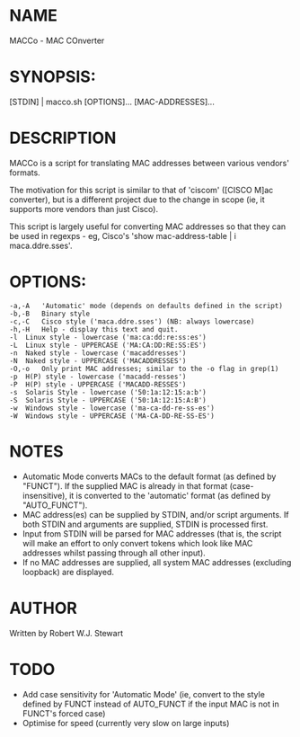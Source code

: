 NAME
======

MACCo - MAC COnverter

SYNOPSIS:
======

[STDIN] | macco.sh [OPTIONS]... [MAC-ADDRESSES]...

DESCRIPTION
=====

MACCo is a script for translating MAC addresses between various vendors' formats.

The motivation for this script is similar to that of 'ciscom' ([CISCO M]ac converter), but is a different project due to the change in scope (ie, it supports more vendors than just Cisco).

This script is largely useful for converting MAC addresses so that they can be used in regexps - eg, Cisco's 'show mac-address-table | i maca.ddre.sses'.

OPTIONS:
=====

	-a,-A	'Automatic' mode (depends on defaults defined in the script)
	-b,-B	Binary style
	-c,-C	Cisco style ('maca.ddre.sses') (NB: always lowercase)
	-h,-H	Help - display this text and quit.
	-l	Linux style - lowercase ('ma:ca:dd:re:ss:es')
	-L	Linux style - UPPERCASE ('MA:CA:DD:RE:SS:ES')
	-n	Naked style - lowercase ('macaddresses')
	-N	Naked style - UPPERCASE ('MACADDRESSES')
	-O,-o   Only print MAC addresses; similar to the -o flag in grep(1)
	-p	H(P) style - lowercase ('macadd-resses')
	-P	H(P) style - UPPERCASE ('MACADD-RESSES')
	-s	Solaris Style - lowercase ('50:1a:12:15:a:b')
	-S	Solaris Style - UPPERCASE ('50:1A:12:15:A:B')
	-w	Windows style - lowercase ('ma-ca-dd-re-ss-es')
	-W	Windows style - UPPERCASE ('MA-CA-DD-RE-SS-ES')

NOTES
======

 - Automatic Mode converts MACs to the default format (as defined by "FUNCT"). If the supplied MAC is already in that format (case-insensitive), it is converted to the 'automatic' format (as defined by "AUTO_FUNCT").
 - MAC address(es) can be supplied by STDIN, and/or script arguments. If both STDIN and arguments are supplied, STDIN is processed first.
 - Input from STDIN will be parsed for MAC addresses (that is, the script will make an effort to only convert tokens which look like MAC addresses whilst passing through all other input).
 - If no MAC addresses are supplied, all system MAC addresses (excluding loopback) are displayed.

AUTHOR
======

Written by Robert W.J. Stewart

TODO
======

 - Add case sensitivity for 'Automatic Mode' (ie, convert to the style defined by FUNCT instead of AUTO_FUNCT if the input MAC is not in FUNCT's forced case)
 - Optimise for speed (currently very slow on large inputs)
